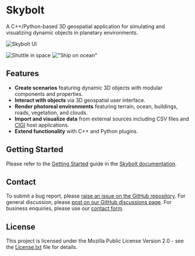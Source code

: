 
# Skybolt
A C++/Python-based 3D geospatial application for simulating and visualizing dynamic objects in planetary environments.

![Skybolt UI](https://prograda.com/wp-content/uploads/2024/10/MainUi-small.jpg)

![Shuttle in space](https://prograda.com/wp-content/uploads/2024/10/Shuttle5-300x170-1.jpg) !["Ship on ocean"](https://prograda.com/wp-content/uploads/2020/11/ShipHeloShot1-300x169.jpg)

## Features
* **Create scenarios** featuring dynamic 3D objects with modular components and properties.
* **Interact with objects** via 3D geospatial user interface.
* **Render photoreal environments** featuring terrain, ocean, buildings, roads, vegetation, and clouds.
* **Import and visualize data** from external sources including CSV files and [CIGI](https://en.wikipedia.org/wiki/Common_Image_Generator_Interface) host applications.
* **Extend functionality** with C++ and Python plugins.

## Getting Started
Please refer to the [Getting Started](https://prograda.github.io/Skybolt/getting_started.html) guide in the [Skybolt documentation](https://prograda.github.io/Skybolt/index.html).

## Contact
To submit a bug report, please [raise an issue on the GitHub repository](https://github.com/Prograda/Skybolt/issues).
For general discussion, please [post on our GitHub discussions page](https://github.com/Prograda/Skybolt/discussions).
For business enquiries, please use our [contact form](https://prograda.com/contact).

## License
This project is licensed under the Mozilla Public License Version 2.0 - see the [License.txt](License.txt) file for details.
